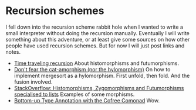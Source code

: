 # Recursion schemes

I fell down into the recursion scheme rabbit hole when I wanted to write a small interpreter without doing the recursion manually. Eventually I will write something about this adventure, or at least give some sources on how other people have used recursion schemes. But for now I will just post links and notes.

* [Time traveling recursion](https://jtobin.io/time-traveling-recursion) About histomorphisms and futumorphisms.
* [Don't fear the cat-amorphism (nor the hylomorphism)](http://fho.f12n.de/posts/2014-05-07-dont-fear-the-cat.html) On how to implement mergesort as a hylomorphism. First unfold, then fold. And the fusion involved.
* [StackOverflow: Histomorphisms, Zygomorphisms and Futumorphisms specialised to lists](https://stackoverflow.com/questions/36851766/histomorphisms-zygomorphisms-and-futumorphisms-specialised-to-lists) Examples of some morphisms.
* [Bottom-up Type Annotation with the Cofree Comonad](https://brianmckenna.org/blog/type_annotation_cofree) Wow.

